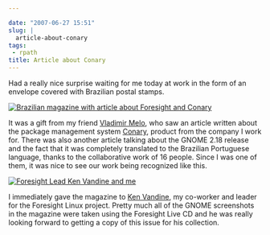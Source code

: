 ```yaml
---

date: "2007-06-27 15:51"
slug: |
  article-about-conary
tags:
 - rpath
title: Article about Conary
---
```


Had a really nice surprise waiting for me today at work in the form of
an envelope covered with Brazilian postal stamps.

[![Brazilian magazine with article about Foresight and
Conary](http://farm2.static.flickr.com/1430/640227586_d739a12a4a.jpg)](http://www.flickr.com/photos/ogmaciel/640227586/)

It was a gift from my friend [Vladimir
Melo](http://vladimirmelo.wordpress.com/), who saw an article written
about the package management system
[Conary](http://wiki.rpath.com/wiki/Conary), product from the company I
work for. There was also another article talking about the GNOME 2.18
release and the fact that it was completely translated to the Brazilian
Portuguese language, thanks to the collaborative work of 16 people.
Since I was one of them, it was nice to see our work being recognized
like this.

[![Foresight Lead Ken Vandine and
me](http://farm2.static.flickr.com/1303/640227546_cef1a02c20.jpg)](http://www.flickr.com/photos/ogmaciel/640227546/)

I immediately gave the magazine to [Ken
Vandine](http://ken.vandine.org/), my co-worker and leader for the
Foresight Linux project. Pretty much all of the GNOME screenshots in the
magazine were taken using the Foresight Live CD and he was really
looking forward to getting a copy of this issue for his collection.
